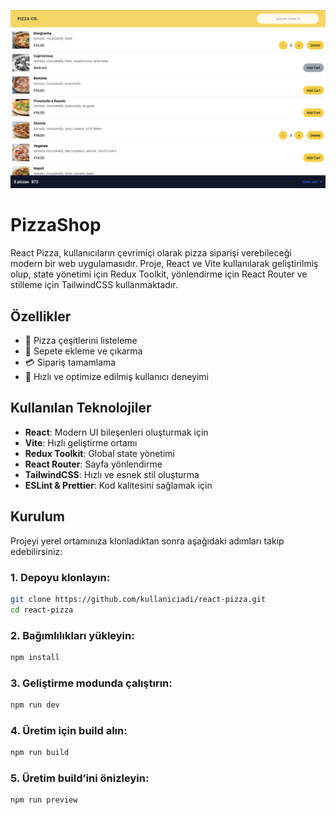 ![Promotional image](src/assets/pizzaShop.png)

# PizzaShop

React Pizza, kullanıcıların çevrimiçi olarak pizza siparişi verebileceği modern bir web uygulamasıdır. Proje, React ve Vite kullanılarak geliştirilmiş olup, state yönetimi için Redux Toolkit, yönlendirme için React Router ve stilleme için TailwindCSS kullanmaktadır.

## Özellikler
- 🍕 Pizza çeşitlerini listeleme
- 🛒 Sepete ekleme ve çıkarma
- 💳 Sipariş tamamlama
- 🚀 Hızlı ve optimize edilmiş kullanıcı deneyimi

## Kullanılan Teknolojiler
- **React**: Modern UI bileşenleri oluşturmak için
- **Vite**: Hızlı geliştirme ortamı
- **Redux Toolkit**: Global state yönetimi
- **React Router**: Sayfa yönlendirme
- **TailwindCSS**: Hızlı ve esnek stil oluşturma
- **ESLint & Prettier**: Kod kalitesini sağlamak için

## Kurulum
Projeyi yerel ortamınıza klonladıktan sonra aşağıdaki adımları takip edebilirsiniz:

### 1. Depoyu klonlayın:
```sh
git clone https://github.com/kullaniciadi/react-pizza.git
cd react-pizza
```

### 2. Bağımlılıkları yükleyin:
```sh
npm install
```

### 3. Geliştirme modunda çalıştırın:
```sh
npm run dev
```

### 4. Üretim için build alın:
```sh
npm run build
```

### 5. Üretim build’ini önizleyin:
```sh
npm run preview
```


